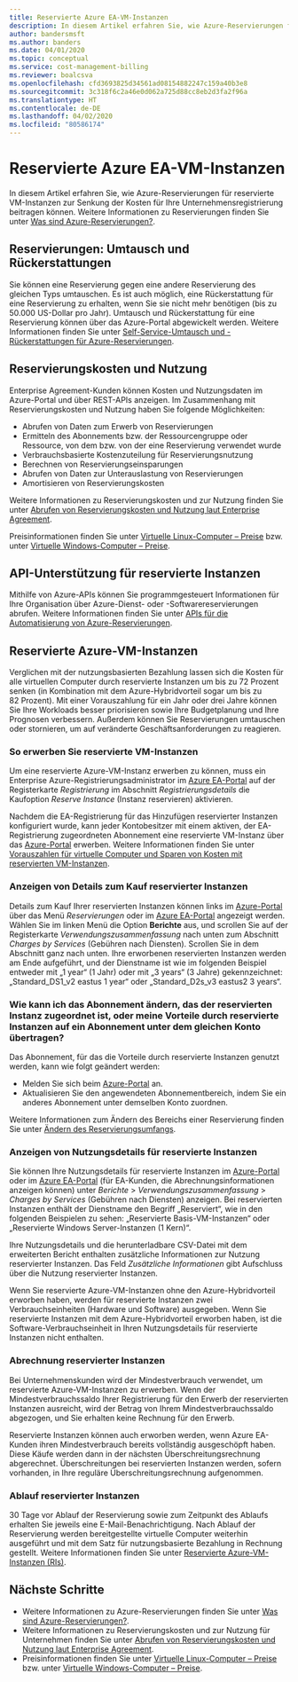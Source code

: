 ```yaml
---
title: Reservierte Azure EA-VM-Instanzen
description: In diesem Artikel erfahren Sie, wie Azure-Reservierungen für reservierte VM-Instanzen zur Senkung der Kosten für Ihre Unternehmensregistrierung beitragen können.
author: bandersmsft
ms.author: banders
ms.date: 04/01/2020
ms.topic: conceptual
ms.service: cost-management-billing
ms.reviewer: boalcsva
ms.openlocfilehash: cfd3693825d34561ad08154882247c159a40b3e8
ms.sourcegitcommit: 3c318f6c2a46e0d062a725d88cc8eb2d3fa2f96a
ms.translationtype: HT
ms.contentlocale: de-DE
ms.lasthandoff: 04/02/2020
ms.locfileid: "80586174"
---
```

# <a name="azure-ea-vm-reserved-instances"></a>Reservierte Azure EA-VM-Instanzen

In diesem Artikel erfahren Sie, wie Azure-Reservierungen für reservierte VM-Instanzen zur Senkung der Kosten für Ihre Unternehmensregistrierung beitragen können. Weitere Informationen zu Reservierungen finden Sie unter [Was sind Azure-Reservierungen?](../reservations/save-compute-costs-reservations.md).

## <a name="reservation-exchanges-and-refunds"></a>Reservierungen: Umtausch und Rückerstattungen

Sie können eine Reservierung gegen eine andere Reservierung des gleichen Typs umtauschen. Es ist auch möglich, eine Rückerstattung für eine Reservierung zu erhalten, wenn Sie sie nicht mehr benötigen (bis zu 50.000 US-Dollar pro Jahr). Umtausch und Rückerstattung für eine Reservierung können über das Azure-Portal abgewickelt werden. Weitere Informationen finden Sie unter [Self-Service-Umtausch und -Rückerstattungen für Azure-Reservierungen](../reservations/exchange-and-refund-azure-reservations.md).

## <a name="reservation-costs-and-usage"></a>Reservierungskosten und Nutzung

Enterprise Agreement-Kunden können Kosten und Nutzungsdaten im Azure-Portal und über REST-APIs anzeigen. Im Zusammenhang mit Reservierungskosten und Nutzung haben Sie folgende Möglichkeiten:

- Abrufen von Daten zum Erwerb von Reservierungen
- Ermitteln des Abonnements bzw. der Ressourcengruppe oder Ressource, von dem bzw. von der eine Reservierung verwendet wurde
- Verbrauchsbasierte Kostenzuteilung für Reservierungsnutzung
- Berechnen von Reservierungseinsparungen
- Abrufen von Daten zur Unterauslastung von Reservierungen
- Amortisieren von Reservierungskosten

Weitere Informationen zu Reservierungskosten und zur Nutzung finden Sie unter [Abrufen von Reservierungskosten und Nutzung laut Enterprise Agreement](../reservations/understand-reserved-instance-usage-ea.md).

Preisinformationen finden Sie unter [Virtuelle Linux-Computer – Preise](https://azure.microsoft.com/pricing/details/virtual-machines/linux/) bzw. unter [Virtuelle Windows-Computer – Preise](https://azure.microsoft.com/pricing/details/virtual-machines/windows/).

## <a name="reserved-instances-api-support"></a>API-Unterstützung für reservierte Instanzen

Mithilfe von Azure-APIs können Sie programmgesteuert Informationen für Ihre Organisation über Azure-Dienst- oder -Softwarereservierungen abrufen. Weitere Informationen finden Sie unter [APIs für die Automatisierung von Azure-Reservierungen](../reservations/reservation-apis.md).

## <a name="azure-reserved-virtual-machine-instances"></a>Reservierte Azure-VM-Instanzen

Verglichen mit der nutzungsbasierten Bezahlung lassen sich die Kosten für alle virtuellen Computer durch reservierte Instanzen um bis zu 72 Prozent senken (in Kombination mit dem Azure-Hybridvorteil sogar um bis zu 82 Prozent). Mit einer Vorauszahlung für ein Jahr oder drei Jahre können Sie Ihre Workloads besser priorisieren sowie Ihre Budgetplanung und Ihre Prognosen verbessern. Außerdem können Sie Reservierungen umtauschen oder stornieren, um auf veränderte Geschäftsanforderungen zu reagieren.

### <a name="how-to-buy-reserved-virtual-machine-instances"></a>So erwerben Sie reservierte VM-Instanzen

Um eine reservierte Azure-VM-Instanz erwerben zu können, muss ein Enterprise Azure-Registrierungsadministrator im [Azure EA-Portal](https://ea.azure.com/) auf der Registerkarte _Registrierung_ im Abschnitt _Registrierungsdetails_ die Kaufoption _Reserve Instance_ (Instanz reservieren) aktivieren.

Nachdem die EA-Registrierung für das Hinzufügen reservierter Instanzen konfiguriert wurde, kann jeder Kontobesitzer mit einem aktiven, der EA-Registrierung zugeordneten Abonnement eine reservierte VM-Instanz über das [Azure-Portal](https://aka.ms/reservations) erwerben. Weitere Informationen finden Sie unter [Vorauszahlen für virtuelle Computer und Sparen von Kosten mit reservierten VM-Instanzen](https://go.microsoft.com/fwlink/?linkid=861721).

### <a name="how-to-view-reserved-instance-purchase-details"></a>Anzeigen von Details zum Kauf reservierter Instanzen

Details zum Kauf Ihrer reservierten Instanzen können links im [Azure-Portal](https://aka.ms/reservations) über das Menü _Reservierungen_ oder im [Azure EA-Portal](https://ea.azure.com/) angezeigt werden. Wählen Sie im linken Menü die Option **Berichte** aus, und scrollen Sie auf der Registerkarte _Verwendungszusammenfassung_ nach unten zum Abschnitt _Charges by Services_ (Gebühren nach Diensten). Scrollen Sie in dem Abschnitt ganz nach unten. Ihre erworbenen reservierten Instanzen werden am Ende aufgeführt, und der Dienstname ist wie im folgenden Beispiel entweder mit „1 year“ (1 Jahr) oder mit „3 years“ (3 Jahre) gekennzeichnet: „Standard_DS1_v2 eastus 1 year“ oder „Standard_D2s_v3 eastus2 3 years“.

### <a name="how-can-i-change-the-subscription-associated-with-reserved-instance-or-transfer-my-reserved-instance-benefits-to-a-subscription-under-the-same-account"></a>Wie kann ich das Abonnement ändern, das der reservierten Instanz zugeordnet ist, oder meine Vorteile durch reservierte Instanzen auf ein Abonnement unter dem gleichen Konto übertragen?

Das Abonnement, für das die Vorteile durch reservierte Instanzen genutzt werden, kann wie folgt geändert werden:

- Melden Sie sich beim [Azure-Portal](https://aka.ms/reservations) an.
- Aktualisieren Sie den angewendeten Abonnementbereich, indem Sie ein anderes Abonnement unter demselben Konto zuordnen.

Weitere Informationen zum Ändern des Bereichs einer Reservierung finden Sie unter [Ändern des Reservierungsumfangs](../reservations/manage-reserved-vm-instance.md#change-the-reservation-scope).

### <a name="how-to-view-reserved-instance-usage-details"></a>Anzeigen von Nutzungsdetails für reservierte Instanzen

Sie können Ihre Nutzungsdetails für reservierte Instanzen im [Azure-Portal](https://aka.ms/reservations) oder im [Azure EA-Portal](https://ea.azure.com/) (für EA-Kunden, die Abrechnungsinformationen anzeigen können) unter _Berichte_ > _Verwendungszusammenfassung_ > _Charges by Services_ (Gebühren nach Diensten) anzeigen. Bei reservierten Instanzen enthält der Dienstname den Begriff „Reserviert“, wie in den folgenden Beispielen zu sehen: „Reservierte Basis-VM-Instanzen“ oder „Reservierte Windows Server-Instanzen (1 Kern)“.

Ihre Nutzungsdetails und die herunterladbare CSV-Datei mit dem erweiterten Bericht enthalten zusätzliche Informationen zur Nutzung reservierter Instanzen. Das Feld _Zusätzliche Informationen_ gibt Aufschluss über die Nutzung reservierter Instanzen.

Wenn Sie reservierte Azure-VM-Instanzen ohne den Azure-Hybridvorteil erworben haben, werden für reservierte Instanzen zwei Verbrauchseinheiten (Hardware und Software) ausgegeben. Wenn Sie reservierte Instanzen mit dem Azure-Hybridvorteil erworben haben, ist die Software-Verbrauchseinheit in Ihren Nutzungsdetails für reservierte Instanzen nicht enthalten.

### <a name="reserved-instance-billing"></a>Abrechnung reservierter Instanzen

Bei Unternehmenskunden wird der Mindestverbrauch verwendet, um reservierte Azure-VM-Instanzen zu erwerben. Wenn der Mindestverbrauchssaldo Ihrer Registrierung für den Erwerb der reservierten Instanzen ausreicht, wird der Betrag von Ihrem Mindestverbrauchssaldo abgezogen, und Sie erhalten keine Rechnung für den Erwerb.

Reservierte Instanzen können auch erworben werden, wenn Azure EA-Kunden ihren Mindestverbrauch bereits vollständig ausgeschöpft haben. Diese Käufe werden dann in der nächsten Überschreitungsrechnung abgerechnet. Überschreitungen bei reservierten Instanzen werden, sofern vorhanden, in Ihre reguläre Überschreitungsrechnung aufgenommen.

### <a name="reserved-instance-expiration"></a>Ablauf reservierter Instanzen

30 Tage vor Ablauf der Reservierung sowie zum Zeitpunkt des Ablaufs erhalten Sie jeweils eine E-Mail-Benachrichtigung. Nach Ablauf der Reservierung werden bereitgestellte virtuelle Computer weiterhin ausgeführt und mit dem Satz für nutzungsbasierte Bezahlung in Rechnung gestellt. Weitere Informationen finden Sie unter [Reservierte Azure-VM-Instanzen (RIs)](https://azure.microsoft.com/pricing/reserved-vm-instances/).

## <a name="next-steps"></a>Nächste Schritte
- Weitere Informationen zu Azure-Reservierungen finden Sie unter [Was sind Azure-Reservierungen?](../reservations/save-compute-costs-reservations.md).
- Weitere Informationen zu Reservierungskosten und zur Nutzung für Unternehmen finden Sie unter [Abrufen von Reservierungskosten und Nutzung laut Enterprise Agreement](../reservations/understand-reserved-instance-usage-ea.md).
- Preisinformationen finden Sie unter [Virtuelle Linux-Computer – Preise](https://azure.microsoft.com/pricing/details/virtual-machines/linux/) bzw. unter [Virtuelle Windows-Computer – Preise](https://azure.microsoft.com/pricing/details/virtual-machines/windows/).

